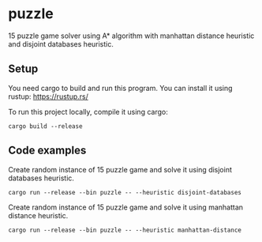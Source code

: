 # puzzle
15 puzzle game solver using A* algorithm with manhattan distance heuristic and disjoint databases heuristic.

## Setup
You need cargo to build and run this program.
You can install it using rustup: https://rustup.rs/

To run this project locally, compile it using cargo:
```
cargo build --release
````

## Code examples
Create random instance of 15 puzzle game and solve it using disjoint databases heuristic.
```
cargo run --release --bin puzzle -- --heuristic disjoint-databases
```

Create random instance of 15 puzzle game and solve it using manhattan distance heuristic.
```
cargo run --release --bin puzzle -- --heuristic manhattan-distance
```
